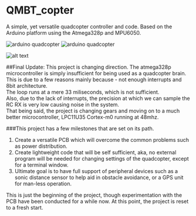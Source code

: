 # QMBT_copter
A simple, yet versatile quadcopter controller and code. Based on the Arduino platform using the Atmega328p and MPU6050.

<img src="http://cdn.makeagif.com/media/3-28-2015/fegofJ.gif" alt="arduino quadcopter">
<img src="http://cdn.makeagif.com/media/3-28-2015/taoqIo.gif" alt="arduino quadcopter">

![alt text](https://github.com/glina126/QMBT_copter/blob/master/IMG_0184.JPG "QMBT with its code in the background")

##Final Update:
This project is changing direction. The atmega328p microcontroller is simply insufficient for being used as a quadcopter brain. <br>
This is due to a few reasons mainly because - not enough interrupts and 8bit architecture.  <br>
The loop runs at a mere 33 miliseconds, which is not sufficient.  <br>
Also, due to the lack of interrupts, the precision at which we can sample the RC RX is very low causing noise in the system. <br>
That being said, the project is changing gears and moving on to a much better microcontroller, LPC11U35 Cortex-m0 running at 48mhz. <br> 

###This project has a few milestones that are set on its path. 
1. Create a versatile PCB which will overcome the common problems such as power distribution. 
2. Create lightweight code that will be self sufficient, aka, no external program will be needed for changing settings of the quadcopter, except for a terminal window. 
3. Ultimate goal is to have full support of peripheral devices such as a sonic distance sensor to help aid in obstacle avoidance, or a GPS unit for man-less operation. 

This is just the beginning of the project, though experimentation with the PCB have been conducted for a while now. At this point, the project is reset to a fresh start. 


